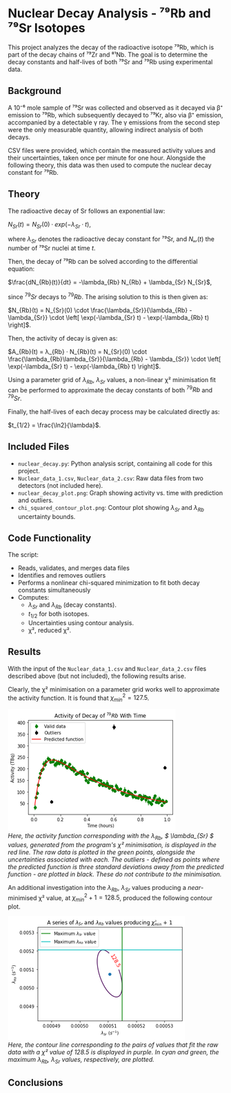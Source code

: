 
# Nuclear Decay Analysis - ⁷⁹Rb and ⁷⁹Sr Isotopes

This project analyzes the decay of the radioactive isotope ⁷⁹Rb, which is part of the decay chains of ⁷⁹Zr and ⁸¹Nb. The goal is to determine the decay constants and half-lives of both ⁷⁹Sr and ⁷⁹Rb using experimental data.

## Background

A 10⁻⁶ mole sample of ⁷⁹Sr was collected and observed as it decayed via β⁺ emission to ⁷⁹Rb, which subsequently decayed to ⁷⁹Kr, also via β⁺ emission, accompanied by a detectable γ ray. The γ emissions from the second step were the only measurable quantity, allowing indirect analysis of both decays.

CSV files were provided, which contain the measured activity values and their uncertainties, taken once per minute for one hour. Alongside the following theory, this data was then used to compute the nuclear decay constant for ⁷⁹Rb. 

## Theory

The radioactive decay of Sr follows an exponential law:

$N_{Sr}(t) = N_{Sr}(0) · exp(−λ_{Sr}·t)$,

where $λ_{Sr}$ denotes the radioactive decay constant for ⁷⁹Sr, and $Nₛᵣ(t)$ the number of ⁷⁹Sr nuclei at time $t$. 

Then, the decay of ⁷⁹Rb can be solved according to the differential equation:

$\frac{dN_{Rb}(t)}{dt} = -\lambda_{Rb} N_{Rb} + \lambda_{Sr} N_{Sr}$,

since $^{79}Sr$ decays to $^{79}Rb$. The arising solution to this is then given as: 

$N_{Rb}(t) = N_{Sr}(0) \cdot \frac{\lambda_{Sr}}{\lambda_{Rb} - \lambda_{Sr}} \cdot \left[ \exp(-\lambda_{Sr} t) - \exp(-\lambda_{Rb} t) \right]$.

Then, the activity of decay is given as: 

$A_{Rb}(t) = λ_{Rb} · N_{Rb}(t) = N_{Sr}(0) \cdot \frac{\lambda_{Rb}\lambda_{Sr}}{\lambda_{Rb} - \lambda_{Sr}} \cdot \left[ \exp(-\lambda_{Sr} t) - \exp(-\lambda_{Rb} t) \right]$.

Using a parameter grid of $\lambda_{Rb}$, $\lambda_{Sr}$ values, a non-linear χ² minimisation fit can be performed to approximate the decay constants of both $^{79}Rb$ and $^{79}Sr$.

Finally, the half-lives of each decay process may be calculated directly as: 

$t_{1/2} = \frac{\ln2}{\lambda}$.

## Included Files

- `nuclear_decay.py`: Python analysis script, containing all code for this project.
- `Nuclear_data_1.csv`, `Nuclear_data_2.csv`: Raw data files from two detectors (not included here).
- `nuclear_decay_plot.png`: Graph showing activity vs. time with prediction and outliers.
- `chi_squared_contour_plot.png`: Contour plot showing $λ_{Sr}$ and $λ_{Rb}$ uncertainty bounds.

## Code Functionality

The script:

- Reads, validates, and merges data files
- Identifies and removes outliers
- Performs a nonlinear chi-squared minimization to fit both decay constants simultaneously
- Computes:
  - $λ_{Sr}$ and $λ_{Rb}$ (decay constants).
  - $t_{1/2}$ for both isotopes.
  - Uncertainties using contour analysis.
  - χ², reduced χ².

## Results

With the input of the `Nuclear_data_1.csv` and `Nuclear_data_2.csv` files described above (but not included), the following results arise.

Clearly, the χ² minimisation on a parameter grid works well to approximate the activity function. It is found that $\chi_{min}^2 = 127.5$.

![Activity vs Time](assets/nuclear_decay_plot.png) \
*Here, the activity function corresponding with the $\lambda_{Rb}$, $ \lambda_{Sr} $ values, generated from the program's χ² minimisation, is displayed in the red line. The raw data is plotted in the green points, alongside the uncertainties associated with each. The outliers - defined as points where the predicted function is three standard deviations away from the predicted function - are plotted in black. These do not contribute to the minimisation.*

An additional investigation into the $\lambda_{Rb}$, $\lambda_{Sr}$ values producing a *near*-minimised χ² value, at $\chi_{min}^2 + 1 = 128.5$, produced the following contour plot.

![$\chi^2$ Contour Plot](assets/chi_squared_contour_plot.png) \
*Here, the contour line corresponding to the pairs of values that fit the raw data with a χ² value of $128.5$ is displayed in purple. In cyan and green, the maximum $\lambda_{Rb}$, $\lambda_{Sr}$ values, respectively, are plotted.*

## Conclusions




